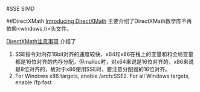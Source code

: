 #SSE SIMD

##DirectXMath
[Introducing DirectXMath](https://blogs.msdn.microsoft.com/chuckw/2012/03/26/introducing-directxmath/) 主要介绍了DirectXMath数学库不再依赖<windows.h>头文件。

[DirectXMath注意事项](https://msdn.microsoft.com/en-us/library/windows/desktop/ee418732(v=vs.85).aspx#Properly_Align_Alloc) 介绍了

1.	SSE指令对内存16bit对齐的速度较快，x64和x86在栈上的变量和和全局变量都是16位对齐的内存分配，但malloc时，对x64来说是16位对齐的，x86来说是8位对齐的，故对于x86使用SSE时，要注意分配器的16位对齐。
2.	For Windows x86 targets, enable /arch:SSE2. For all Windows targets, enable /fp:fast.
